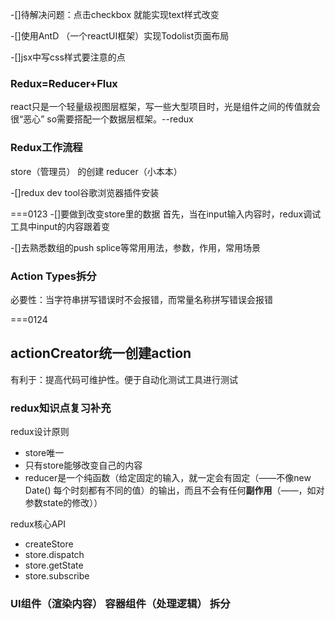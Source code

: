 -[]待解决问题：点击checkbox 就能实现text样式改变

-[]使用AntD （一个reactUI框架）实现Todolist页面布局

-[]jsx中写css样式要注意的点
### Redux=Reducer+Flux

react只是一个轻量级视图层框架，写一些大型项目时，光是组件之间的传值就会很“恶心”
so需要搭配一个数据层框架。--redux

### Redux工作流程

store（管理员） 的创建
reducer（小本本）

-[]redux dev tool谷歌浏览器插件安装

===0123
-[]要做到改变store里的数据
首先，当在input输入内容时，redux调试工具中input的内容跟着变

-[]去熟悉数组的push  splice等常用用法，参数，作用，常用场景

### Action Types拆分

必要性：当字符串拼写错误时不会报错，而常量名称拼写错误会报错

===0124

## actionCreator统一创建action

有利于：提高代码可维护性。便于自动化测试工具进行测试

### redux知识点复习补充
redux设计原则
- store唯一
- 只有store能够改变自己的内容
- reducer是一个纯函数（给定固定的输入，就一定会有固定（——不像new Date() 每个时刻都有不同的值）的输出，而且不会有任何**副作用**（——，如对参数state的修改））

redux核心API
- createStore
- store.dispatch
- store.getState
- store.subscribe

### UI组件（渲染内容） 容器组件（处理逻辑） 拆分